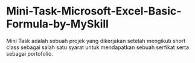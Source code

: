 # Mini-Task-Microsoft-Excel-Basic-Formula-by-MySkill
Mini Task adalah sebuah projek yang dikerjakan setelah mengikuti short class sebagai salah satu syarat untuk mendapatkan sebuah serfikat serta sebagai portofolio.
